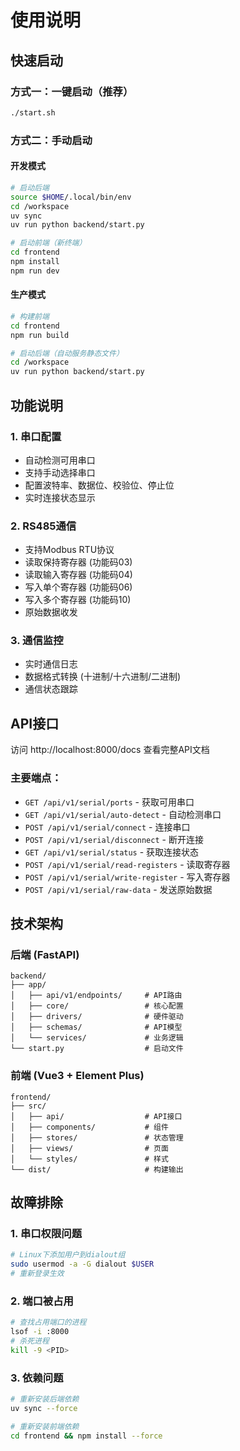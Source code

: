# 使用说明

## 快速启动

### 方式一：一键启动（推荐）
```bash
./start.sh
```

### 方式二：手动启动

#### 开发模式
```bash
# 启动后端
source $HOME/.local/bin/env
cd /workspace
uv sync
uv run python backend/start.py

# 启动前端（新终端）
cd frontend
npm install
npm run dev
```

#### 生产模式
```bash
# 构建前端
cd frontend
npm run build

# 启动后端（自动服务静态文件）
cd /workspace
uv run python backend/start.py
```

## 功能说明

### 1. 串口配置
- 自动检测可用串口
- 支持手动选择串口
- 配置波特率、数据位、校验位、停止位
- 实时连接状态显示

### 2. RS485通信
- 支持Modbus RTU协议
- 读取保持寄存器 (功能码03)
- 读取输入寄存器 (功能码04)
- 写入单个寄存器 (功能码06)
- 写入多个寄存器 (功能码10)
- 原始数据收发

### 3. 通信监控
- 实时通信日志
- 数据格式转换 (十进制/十六进制/二进制)
- 通信状态跟踪

## API接口

访问 http://localhost:8000/docs 查看完整API文档

### 主要端点：
- `GET /api/v1/serial/ports` - 获取可用串口
- `GET /api/v1/serial/auto-detect` - 自动检测串口
- `POST /api/v1/serial/connect` - 连接串口
- `POST /api/v1/serial/disconnect` - 断开连接
- `GET /api/v1/serial/status` - 获取连接状态
- `POST /api/v1/serial/read-registers` - 读取寄存器
- `POST /api/v1/serial/write-register` - 写入寄存器
- `POST /api/v1/serial/raw-data` - 发送原始数据

## 技术架构

### 后端 (FastAPI)
```
backend/
├── app/
│   ├── api/v1/endpoints/     # API路由
│   ├── core/                 # 核心配置
│   ├── drivers/              # 硬件驱动
│   ├── schemas/              # API模型
│   └── services/             # 业务逻辑
└── start.py                  # 启动文件
```

### 前端 (Vue3 + Element Plus)
```
frontend/
├── src/
│   ├── api/                  # API接口
│   ├── components/           # 组件
│   ├── stores/               # 状态管理
│   ├── views/                # 页面
│   └── styles/               # 样式
└── dist/                     # 构建输出
```

## 故障排除

### 1. 串口权限问题
```bash
# Linux下添加用户到dialout组
sudo usermod -a -G dialout $USER
# 重新登录生效
```

### 2. 端口被占用
```bash
# 查找占用端口的进程
lsof -i :8000
# 杀死进程
kill -9 <PID>
```

### 3. 依赖问题
```bash
# 重新安装后端依赖
uv sync --force

# 重新安装前端依赖
cd frontend && npm install --force
```